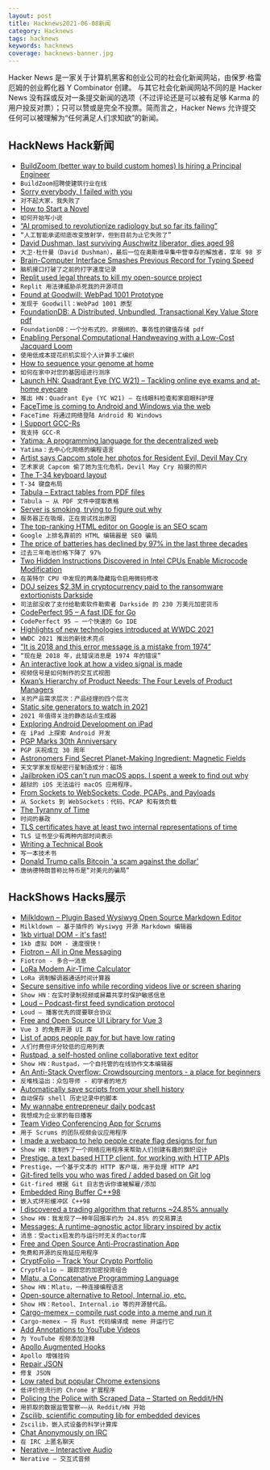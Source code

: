 ```yaml
---
layout: post
title: Hacknews2021-06-08新闻
category: Hacknews
tags: hacknews
keywords: hacknews
coverage: hacknews-banner.jpg
---
```


Hacker News 是一家关于计算机黑客和创业公司的社会化新闻网站，由保罗·格雷厄姆的创业孵化器 Y Combinator 创建。
与其它社会化新闻网站不同的是 Hacker News 没有踩或反对一条提交新闻的选项（不过评论还是可以被有足够 Karma 的用户投反对票）；只可以赞或是完全不投票。简而言之，Hacker News 允许提交任何可以被理解为“任何满足人们求知欲”的新闻。

## HackNews Hack新闻


- [BuildZoom (better way to build custom homes) Is hiring a Principal Engineer](https://jobs.lever.co/buildzoom)
- `BuildZoom招聘使建筑行业在线`
- [Sorry everybody, I failed with you](https://github.com/pedronauck/docz/issues/1634)
- `对不起大家，我失败了`
- [How to Start a Novel](https://granta.com/notes-on-craft-jonathan-lee/)
- `如何开始写小说`
- [“AI promised to revolutionize radiology but so far its failing”](https://statmodeling.stat.columbia.edu/2021/06/07/ai-promised-to-revolutionize-radiology-but-so-far-its-failing/)
- `“人工智能承诺彻底改变放射学，但到目前为止它失败了”`
- [David Dushman, last surviving Auschwitz liberator, dies aged 98](https://www.bbc.com/news/world-europe-57379704)
- `大卫·杜什曼（David Dushman），最后一位在奥斯维辛集中营幸存的解放者，享年 98 岁`
- [Brain-Computer Interface Smashes Previous Record for Typing Speed](https://spectrum.ieee.org/the-human-os/biomedical/devices/braincomputer-interface-smashes-previous-record-for-typing-speed)
- `脑机接口打破了之前的打字速度记录`
- [Replit used legal threats to kill my open-source project](https://intuitiveexplanations.com/tech/replit/)
- `Replit 用法律威胁杀死我的开源项目`
- [Found at Goodwill: WebPad 1001 Prototype](https://huebnerob.com/2021/06/06/found-at-goodwill-webpad-1001-prototype/)
- `发现于 Goodwill：WebPad 1001 原型`
- [FoundationDB: A Distributed, Unbundled, Transactional Key Value Store pdf](https://www.foundationdb.org/files/fdb-paper.pdf)
- `FoundationDB：一个分布式的、非捆绑的、事务性的键值存储 pdf`
- [Enabling Personal Computational Handweaving with a Low-Cost Jacquard Loom](https://dl.acm.org/doi/pdf/10.1145/3411764.3445750)
- `使用低成本提花织机实现个人计算手工编织`
- [How to sequence your genome at home](http://blog.booleanbiotech.com/human-genome-at-home.html)
- `如何在家中对您的基因组进行测序`
- [Launch HN: Quadrant Eye (YC W21) – Tackling online eye exams and at-home eyecare](item?id=27423738)
- `推出 HN：Quadrant Eye (YC W21) – 在线眼科检查和家庭眼科护理`
- [FaceTime is coming to Android and Windows via the web](https://www.theverge.com/2021/6/7/22522889/apple-facetime-android-windows-web-ios-15-wwdc)
- `FaceTime 将通过网络登陆 Android 和 Windows`
- [I Support GCC-Rs](https://chorman64.medium.com/why-i-support-gcc-rs-dc69ebfffd60)
- `我支持 GCC-R`
- [Yatima: A programming language for the decentralized web](https://github.com/yatima-inc/yatima)
- `Yatima：去中心化网络的编程语言`
- [Artist says Capcom stole her photos for Resident Evil, Devil May Cry](https://www.polygon.com/22519568/resident-evil-4-copyright-infringement-lawsuit-capcom)
- `艺术家说 Capcom 偷了她为生化危机，Devil May Cry 拍摄的照片`
- [The T-34 keyboard layout](https://www.jonashietala.se/blog/2021/06/03/the-t-34-keyboard-layout/)
- `T-34 键盘布局`
- [Tabula – Extract tables from PDF files](https://github.com/tabulapdf/tabula-java)
- `Tabula – 从 PDF 文件中提取表格`
- [Server is smoking, trying to figure out why](https://twitter.com/HNStatus/status/1401980524428627970)
- `服务器正在吸烟，正在尝试找出原因`
- [The top-ranking HTML editor on Google is an SEO scam](https://casparwre.de/blog/seo-scam/)
- `Google 上排名靠前的 HTML 编辑器是 SEO 骗局`
- [The price of batteries has declined by 97% in the last three decades](https://ourworldindata.org/battery-price-decline)
- `过去三年电池价格下降了 97%`
- [Two Hidden Instructions Discovered in Intel CPUs Enable Microcode Modification](https://www.infoq.com/news/2021/04/intel-hidden-instructions/)
- `在英特尔 CPU 中发现的两条隐藏指令启用微码修改`
- [DOJ seizes $2.3M in cryptocurrency paid to the ransomware extortionists Darkside](https://www.justice.gov/opa/pr/department-justice-seizes-23-million-cryptocurrency-paid-ransomware-extortionists-darkside)
- `司法部没收了支付给勒索软件勒索者 Darkside 的 230 万美元加密货币`
- [CodePerfect 95 – A fast IDE for Go](https://codeperfect95.com)
- `CodePerfect 95 – 一个快速的 Go IDE`
- [Highlights of new technologies introduced at WWDC 2021](https://developer.apple.com/documentation/New-Technologies-WWDC-2021)
- `WWDC 2021 推出的新技术亮点`
- [“It is 2018 and this error message is a mistake from 1974”](https://twitter.com/Foone/status/1058676834940776450)
- `“现在是 2018 年，此错误消息是 1974 年的错误”`
- [An interactive look at how a video signal is made](https://blog.pizzabox.computer/random/videolines/)
- `视频信号是如何制作的交互式视图`
- [Kwan’s Hierarchy of Product Needs: The Four Levels of Product Managers](https://www.heavybit.com/library/blog/kwans-hierarchy-of-product-needs-the-four-levels-of-product-managers/)
- `关的产品需求层次：产品经理的四个层次`
- [Static site generators to watch in 2021](https://www.netlify.com/blog/2021/06/02/10-static-site-generators-to-watch-in-2021/)
- `2021 年值得关注的静态站点生成器`
- [Exploring Android Development on iPad](https://abishov.com/2021/06/06/android-studio-on-ipad.html)
- `在 iPad 上探索 Android 开发`
- [PGP Marks 30th Anniversary](https://philzimmermann.com/EN/essays/PGP_30th/)
- `PGP 庆祝成立 30 周年`
- [Astronomers Find Secret Planet-Making Ingredient: Magnetic Fields](https://www.quantamagazine.org/simulation-reveals-how-magnetism-helps-form-planets-20210607/)
- `天文学家发现秘密行星制造成分：磁场`
- [Jailbroken iOS can't run macOS apps. I spent a week to find out why](https://worthdoingbadly.com/macappsios/)
- `越狱的 iOS 无法运行 macOS 应用程序。`
- [From Sockets to WebSockets: Code, PCAPs, and Payloads](https://github.com/susam/lab/tree/master/web/sockets)
- `从 Sockets 到 WebSockets：代码、PCAP 和有效负载`
- [The Tyranny of Time](https://www.noemamag.com/the-tyranny-of-time)
- `时间的暴政`
- [TLS certificates have at least two internal representations of time](https://utcc.utoronto.ca/~cks/space/blog/tech/TLSTimeRepresentations)
- `TLS 证书至少有两种内部时间表示`
- [Writing a Technical Book](https://andregarzia.com/2021/04/writing-a-technical-book.html)
- `写一本技术书`
- [Donald Trump calls Bitcoin 'a scam against the dollar'](https://www.bbc.com/news/business-57392734)
- `唐纳德特朗普称比特币是“对美元的骗局”`


## HackShows Hacks展示

- [ Milkldown – Plugin Based Wysiwyg Open Source Markdown Editor](https://saul-mirone.github.io/milkdown/#/)
- `Milkldown – 基于插件的 Wysiwyg 开源 Markdown 编辑器`
- [ 1kb virtual DOM - it's fast!](https://github.com/millionjs/million)
- `1kb 虚拟 DOM - 速度很快！`
- [ Fiotron – All in One Messaging](https://fiotron.com/)
- `Fiotron - 多合一消息`
- [ LoRa Modem Air-Time Calculator](https://github.com/ifTNT/lora-air-time)
- `LoRa 调制解调器通话时间计算器`
- [ Secure sensitive info while recording videos live or screen sharing](https://blurweb.app)
- `Show HN：在实时录制视频或屏幕共享时保护敏感信息`
- [ Loud – Podcast-first feed syndication protocol](https://loud-feed-format.github.io/)
- `Loud – 播客优先的提要联合协议`
- [ Free and Open Source UI Library for Vue 3](https://vuestic.dev/)
- `Vue 3 的免费开源 UI 库`
- [ List of apps people pay for but have low rating](https://ideasfilter.com/?ref=hn)
- `人们付费但评分较低的应用列表`
- [ Rustpad, a self-hosted online collaborative text editor](https://github.com/ekzhang/rustpad)
- `Show HN：Rustpad，一个自托管的在线协作文本编辑器`
- [ An Anti-Stack Overflow: Crowdsourcing mentors - a place for beginners](item?id=27408291)
- `反堆栈溢出：众包导师 - 初学者的地方`
- [ Automatically save scripts from your shell history](https://github.com/asidiali/repro)
- `自动保存 shell 历史记录中的脚本`
- [ My wannabe entrepreneur daily podcast](https://anchor.fm/wannabentrepreneur)
- `我想成为企业家的每日播客`
- [ Team Video Conferencing App for Scrums](https://cogency.io)
- `用于 Scrums 的团队视频会议应用程序`
- [ I made a webapp to help people create flag designs for fun](https://flag.rachel.systems/)
- `Show HN：我制作了一个网络应用程序来帮助人们创建有趣的旗帜设计`
- [ Prestige, a text based HTTP client, for working with HTTP APIs](https://prestigemad.com)
- `Prestige，一个基于文本的 HTTP 客户端，用于处理 HTTP API`
- [ Git-fired tells you who was fired / added based on Git log](https://github.com/michaellee8/pubenvconfig/blob/master/scripts/git-fired)
- `Git-fired 根据 Git 日志告诉你谁被解雇/添加`
- [ Embedded Ring Buffer C++98](https://github.com/Bambofy/EmbeddedRingBuffer)
- `嵌入式环形缓冲区 C++98`
- [ I discovered a trading algorithm that returns ~24.85% annually](https://github.com/KibaeKim/SectorTradingAlgorithm)
- `Show HN：我发现了一种年回报率约为 24.85% 的交易算法`
- [ Messages: A runtime-agnostic actor library inspired by actix](https://github.com/popzxc/messages-rs)
- `消息：受actix启发的与运行时无关的actor库`
- [ Free and Open Source Anti-Procrastination App](https://dontwaste.today/)
- `免费和开源的反拖延应用程序`
- [ CryptFolio – Track Your Crypto Portfolio](https://cryptfolio.in/)
- `CryptFolio – 跟踪您的加密投资组合`
- [ Mlatu, a Concatenative Programming Language](https://github.com/brightly-salty/mlatu)
- `Show HN：Mlatu，一种连接编程语言`
- [ Open-source alternative to Retool, Internal.io, etc.](https://github.com/ToolJet/ToolJet/)
- `Show HN：Retool、Internal.io 等的开源替代品。`
- [ Cargo-memex – compile rust code into a meme and run it](https://github.com/mattsse/cargo-memex)
- `Cargo-memex – 将 Rust 代码编译成 meme 并运行它`
- [ Add Annotations to YouTube Videos](https://annotated.video/watch/7eb818b6-2406-4562-b6e4-a4f94bbb0660)
- `为 YouTube 视频添加注释`
- [ Apollo Augmented Hooks](https://github.com/appmotion/apollo-augmented-hooks)
- `Apollo 增强挂钩`
- [ Repair JSON](https://repair-json.vercel.app/)
- `修复 JSON`
- [ Low rated but popular Chrome extensions](https://airtable.com/shrMVhkTKrWGQcL9i/tblRqLgz3UlFCvG0D)
- `低评价但流行的 Chrome 扩展程序`
- [ Policing the Police with Scraped Data – Started on Reddit/HN](https://docs.pdap.io/)
- `用抓取的数据监管警察——从 Reddit/HN 开始`
- [ Zscilib, scientific computing lib for embedded devices](https://github.com/zscilib/zscilib)
- `Zscilib，嵌入式设备的科学计算库`
- [ Chat Anonymously on IRC](https://github.com/realrasengan/anonbot/)
- `在 IRC 上匿名聊天`
- [ Nerative – Interactive Audio](item?id=27429543)
- `Nerative – 交互式音频`

